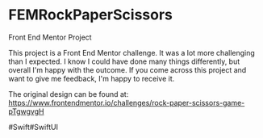 # FEMRockPaperScissors
Front End Mentor Project

This project is a Front End Mentor challenge. 
It was a lot more challenging than I expected. 
I know I could have done many things differently,
but overall I'm happy with the outcome.
If you come across this project and want to give me feedback,
I'm happy to receive it.

The original design can be found at:
https://www.frontendmentor.io/challenges/rock-paper-scissors-game-pTgwgvgH

#Swift#SwiftUI
